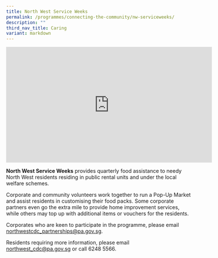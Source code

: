 ```yaml
---
title: North West Service Weeks
permalink: /programmes/connecting-the-community/nw-serviceweeks/
description: ""
third_nav_title: Caring
variant: markdown
---
```

<iframe allowfullscreen="" allow="accelerometer; autoplay; clipboard-write; encrypted-media; gyroscope; picture-in-picture; web-share" frameborder="0" title="YouTube video player" src="https://www.youtube.com/embed/WwivlWlmdJw?si=f6luapNkSvRieIlu" height="315" width="560"></iframe>

**North West Service Weeks** provides quarterly food assistance to needy North West residents residing in public rental units and under the local welfare schemes.

Corporate and community volunteers work together to run a Pop-Up Market and assist residents in customising their food packs. Some corporate partners even go the extra mile to provide home improvement services, while others may top up with additional items or vouchers for the residents.

Corporates who are keen to participate in the programme, please email northwestcdc_partnerships@pa.gov.sg.

Residents requiring more information, please email northwest_cdc@pa.gov.sg or call 6248 5566.